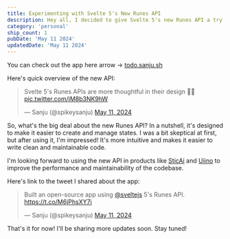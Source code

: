 ```yaml
---
title: Experimenting with Svelte 5's New Runes API
description: Hey all, I decided to give Svelte 5's new Runes API a try and build a simple todo app to see how it works. Here's a quick overview of the new API and my thoughts on it.
category: 'personal'
ship_count: 1
pubDate: 'May 11 2024'
updatedDate: 'May 11 2024'
---
```


You can check out the app here arrow → [todo.sanju.sh](https://todo.sanju.sh)

Here's quick overview of the new API:

<blockquote class="twitter-tweet"><p lang="en" dir="ltr">Svelte 5&#39;s Runes APIs are more thoughtful in their design 🤌🧡 <a href="https://t.co/jM8b3NK9hW">pic.twitter.com/jM8b3NK9hW</a></p>&mdash; Sanju (@spikeysanju) <a href="https://twitter.com/spikeysanju/status/1789098507170906367?ref_src=twsrc%5Etfw">May 11, 2024</a></blockquote> <script async src="https://platform.twitter.com/widgets.js" charset="utf-8"></script>

So, what's the big deal about the new Runes API? In a nutshell, it's designed to make it easier to create and manage states. I was a bit skeptical at first, but after using it, I'm impressed! It's more intuitive and makes it easier to write clean and maintainable code.

I'm looking forward to using the new API in products like [SticAi](https://sticai.com) and [Uiino](https://uiino.com) to improve the performance and maintainability of the codebase.

Here's link to the tweet I shared about the app:

<blockquote class="twitter-tweet" data-media-max-width="560"><p lang="en" dir="ltr">Built an open-source app using <a href="https://twitter.com/sveltejs?ref_src=twsrc%5Etfw">@sveltejs</a> 5&#39;s Runes API. <a href="https://t.co/M6jPhsXY7i">https://t.co/M6jPhsXY7i</a></p>&mdash; Sanju (@spikeysanju) <a href="https://twitter.com/spikeysanju/status/1789115868884111719?ref_src=twsrc%5Etfw">May 11, 2024</a></blockquote> <script async src="https://platform.twitter.com/widgets.js" charset="utf-8"></script>

That's it for now! I'll be sharing more updates soon. Stay tuned!


